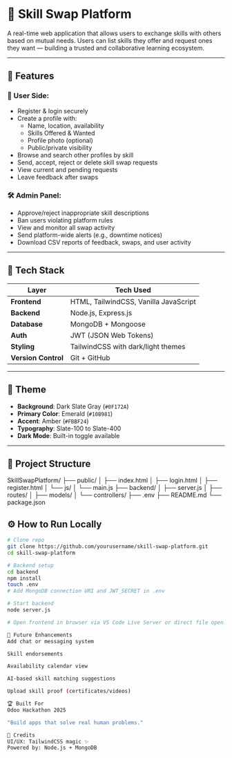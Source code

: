 # 🔄 Skill Swap Platform

A real-time web application that allows users to exchange skills with others based on mutual needs. Users can list skills they offer and request ones they want — building a trusted and collaborative learning ecosystem.


---

## 🚀 Features

### 👤 User Side:
- Register & login securely
- Create a profile with:
  - Name, location, availability
  - Skills Offered & Wanted
  - Profile photo (optional)
  - Public/private visibility
- Browse and search other profiles by skill
- Send, accept, reject or delete skill swap requests
- View current and pending requests
- Leave feedback after swaps

### 🛠️ Admin Panel:
- Approve/reject inappropriate skill descriptions
- Ban users violating platform rules
- View and monitor all swap activity
- Send platform-wide alerts (e.g., downtime notices)
- Download CSV reports of feedback, swaps, and user activity

---

## 🌈 Tech Stack

| Layer         | Tech Used                         |
|---------------|-----------------------------------|
| **Frontend**  | HTML, TailwindCSS, Vanilla JavaScript |
| **Backend**   | Node.js, Express.js               |
| **Database**  | MongoDB + Mongoose                |
| **Auth**      | JWT (JSON Web Tokens)             |
| **Styling**   | TailwindCSS with dark/light themes |
| **Version Control** | Git + GitHub               |

---

## 🎨 Theme

- **Background**: Dark Slate Gray (`#0F172A`)
- **Primary Color**: Emerald (`#10B981`)
- **Accent**: Amber (`#FBBF24`)
- **Typography**: Slate-100 to Slate-400
- **Dark Mode**: Built-in toggle available

---

## 🧩 Project Structure

SkillSwapPlatform/
├── public/
│ ├── index.html
│ ├── login.html
│ ├── register.html
│ └── js/
│ └── main.js
├── backend/
│ ├── server.js
│ ├── routes/
│ ├── models/
│ └── controllers/
├── .env
├── README.md
└── package.json

## ⚙️ How to Run Locally

```bash
# Clone repo
git clone https://github.com/yourusername/skill-swap-platform.git
cd skill-swap-platform

# Backend setup
cd backend
npm install
touch .env
# Add MongoDB connection URI and JWT_SECRET in .env

# Start backend
node server.js

# Open frontend in browser via VS Code Live Server or direct file open

🔮 Future Enhancements
Add chat or messaging system

Skill endorsements

Availability calendar view

AI-based skill matching suggestions

Upload skill proof (certificates/videos)

🏆 Built For
Odoo Hackathon 2025

"Build apps that solve real human problems."

🙌 Credits
UI/UX: TailwindCSS magic ✨
Powered by: Node.js + MongoDB
